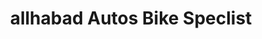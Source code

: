 ---
title: "allhabad Autos Bike Speclist"
url: /karachi/allhabad-autos-bike-speclist/
shop: shop
---